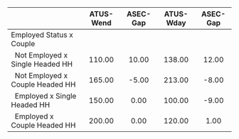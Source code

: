 
|                      |    ATUS-Wend |     ASEC-Gap |    ATUS-Wday |     ASEC-Gap |
| -------------------- | :----------: | :----------: | :----------: | :----------: |
| Employed Status x Couple |              |              |              |              |
| &nbsp;&nbsp;Not Employed x Single Headed HH |       110.00 |        10.00 |       138.00 |        12.00 |
| &nbsp;&nbsp;Not Employed x Couple Headed HH |       165.00 |        -5.00 |       213.00 |        -8.00 |
| &nbsp;&nbsp;Employed x Single Headed HH |       150.00 |         0.00 |       100.00 |        -9.00 |
| &nbsp;&nbsp;Employed x Couple Headed HH |       200.00 |         0.00 |       120.00 |         1.00 |

